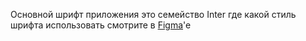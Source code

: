 Основной шрифт приложения это семейство Inter где какой стиль шрифта использовать смотрите в [Figma](https://www.figma.com/design/yNMuqnwTXCxTAiU25xsKBf/CairRobotics?node-id=0-1&t=sUN4hfN58xgI0lnD-1)'e
